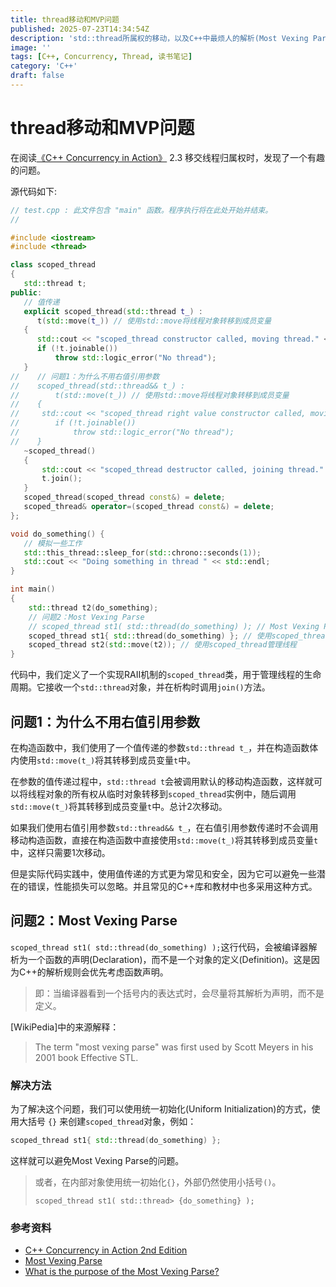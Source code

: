 ```yaml
---
title: thread移动和MVP问题
published: 2025-07-23T14:34:54Z
description: 'std::thread所属权的移动，以及C++中最烦人的解析(Most Vexing Parse)问题。构造函数中右值引用参数的使用。'
image: ''
tags: [C++, Concurrency, Thread, 读书笔记]
category: 'C++'
draft: false
---
```


# thread移动和MVP问题

在阅读[《C++ Concurrency in Action》](https://www.amazon.com/C-Concurrency-Action-Anthony-Williams/dp/1617294691) 2.3 移交线程归属权时，发现了一个有趣的问题。

源代码如下:
```cpp
// test.cpp : 此文件包含 "main" 函数。程序执行将在此处开始并结束。  
//  

#include <iostream>  
#include <thread>  

class scoped_thread  
{  
   std::thread t;  
public:
   // 值传递
   explicit scoped_thread(std::thread t_) :
      t(std::move(t_)) // 使用std::move将线程对象转移到成员变量  
   {
	  std::cout << "scoped_thread constructor called, moving thread." << std::endl;
      if (!t.joinable())
          throw std::logic_error("No thread");
   }
//    // 问题1：为什么不用右值引用参数
//    scoped_thread(std::thread&& t_) :  
//        t(std::move(t_)) // 使用std::move将线程对象转移到成员变量  
//    {  
// 	   std::cout << "scoped_thread right value constructor called, moving thread." << std::endl;
//        if (!t.joinable())  
//            throw std::logic_error("No thread");  
//    }
   ~scoped_thread()  
   {  
       std::cout << "scoped_thread destructor called, joining thread." << std::endl;  
       t.join();  
   }  
   scoped_thread(scoped_thread const&) = delete;  
   scoped_thread& operator=(scoped_thread const&) = delete;  
};  

void do_something() {  
   // 模拟一些工作  
   std::this_thread::sleep_for(std::chrono::seconds(1));  
   std::cout << "Doing something in thread " << std::endl;  
}  

int main()  
{  
    std::thread t2(do_something);
    // 问题2：Most Vexing Parse
    // scoped_thread st1( std::thread(do_something) ); // Most Vexing Parse问题，无法传递临时对象 
    scoped_thread st1{ std::thread(do_something) }; // 使用scoped_thread管理线程  
    scoped_thread st2(std::move(t2)); // 使用scoped_thread管理线程  
}

```

代码中，我们定义了一个实现RAII机制的`scoped_thread`类，用于管理线程的生命周期。它接收一个`std::thread`对象，并在析构时调用`join()`方法。

## 问题1：为什么不用右值引用参数

在构造函数中，我们使用了一个值传递的参数`std::thread t_`，并在构造函数体内使用`std::move(t_)`将其转移到成员变量`t`中。

在参数的值传递过程中，`std::thread t`会被调用默认的移动构造函数，这样就可以将线程对象的所有权从临时对象转移到`scoped_thread`实例中，随后调用`std::move(t_)`将其转移到成员变量`t`中。总计2次移动。

如果我们使用右值引用参数`std::thread&& t_`，在右值引用参数传递时不会调用移动构造函数，直接在构造函数中直接使用`std::move(t_)`将其转移到成员变量`t`中，这样只需要1次移动。

但是实际代码实践中，使用值传递的方式更为常见和安全，因为它可以避免一些潜在的错误，性能损失可以忽略。并且常见的C++库和教材中也多采用这种方式。

## 问题2：Most Vexing Parse

`scoped_thread st1( std::thread(do_something) );`这行代码，会被编译器解析为一个函数的声明(Declaration)，而不是一个对象的定义(Definition)。这是因为C++的解析规则会优先考虑函数声明。

> 即：当编译器看到一个括号内的表达式时，会尽量将其解析为声明，而不是定义。
> 

[WikiPedia]中的来源解释： 
> The term "most vexing parse" was first used by Scott Meyers in his 2001 book Effective STL.

### 解决方法

为了解决这个问题，我们可以使用统一初始化(Uniform Initialization)的方式，使用大括号 `{}` 来创建`scoped_thread`对象，例如：
```cpp
scoped_thread st1{ std::thread(do_something) };
```
这样就可以避免Most Vexing Parse的问题。

> 或者，在内部对象使用统一初始化`{}`，外部仍然使用小括号`()`。
> ```
> scoped_thread st1( std::thread> {do_something} );
> ```

### 参考资料
- [C++ Concurrency in Action 2nd Edition](https://www.amazon.com/C-Concurrency-Action-2nd-Anthony-Williams/dp/1617294691)
- [Most Vexing Parse](https://en.wikipedia.org/wiki/Most_vexing_parse)
- [What is the purpose of the Most Vexing Parse?](https://stackoverflow.com/questions/14077608/what-is-the-purpose-of-the-most-vexing-parse)